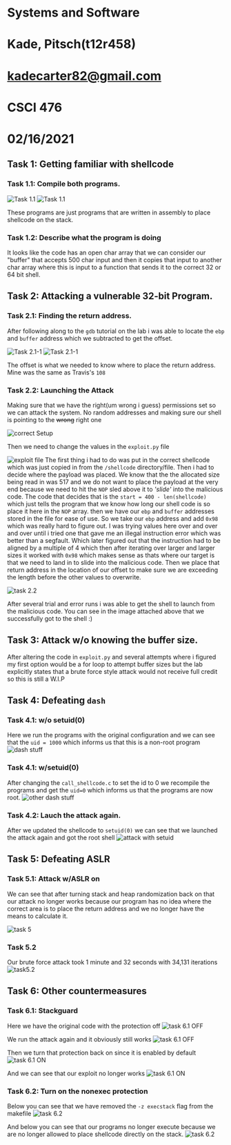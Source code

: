 # Systems and Software
# Kade, Pitsch(t12r458)
# kadecarter82@gmail.com
# CSCI 476
# 02/16/2021

## Task 1: Getting familiar with shellcode

### Task 1.1: Compile both programs.


![Task 1.1](Images/task1.1.png)
![Task 1.1](Images/task1_a32.png)

These programs are just programs that are written in assembly to place shellcode on the stack.

### Task 1.2: Describe what the program is doing

It looks like the code has an open char array that we can consider our
"buffer" that accepts 500 char input
and then it copies that input to another char array where this is input to 
a function that sends it to the correct 32 or 64 bit shell.

## Task 2: Attacking a vulnerable 32-bit Program.

### Task 2.1: Finding the return address.
After following along to the `gdb` tutorial on the lab i was able to locate the `ebp` and `buffer` address which we subtracted to get the offset.

![Task 2.1-1](Images/task2.1-1.png)
![Task 2.1-1](Images/task2.1-2.png)

The offset is what we needed to know where to place the return address. Mine was the same as Travis's `108`



### Task 2.2: Launching the Attack
Making sure that we have the right(um wrong i guess)
permissions set so we can attack the system.
No random addresses and making sure our shell is pointing to the ~~wrong~~ right one

![correct Setup](Images/correctSetup2.2.png)

Then we need to change the values in the `exploit.py` file

![exploit file](Images/correctExploitFile.png)
The first thing i had to do was put in the correct shellcode which was just copied in from the `/shellcode` directory/file.
Then i had to decide where the payload was placed.
We know that the the allocated size being read in was 517 and we do not want to place the payload at the very end because we need to hit the `NOP` sled above it to *'slide'* into the malicious code.
The code that decides that is the `start = 400 - len(shellcode)` which just tells the program that we know how long our shell code is so place it here in the `NOP` array.
then we have our `ebp` and `buffer` addresses stored in the file for ease of use. So we take our `ebp` address and add `0x98` which was really hard to figure out. I was trying values here over and over and over until i tried one that gave me an illegal instruction error which was better than a segfault. Which later figured out that the instruction had to be aligned by a multiple of 4 which then after iterating over larger and larger sizes it worked with `0x98` which makes sense as thats where our target is that we need to land in to slide into the malicious code. Then we place that return address in the location of our offset to make sure we are exceeding the length before the other values to overwrite.


![task 2.2](Images/task2.2_complete.png)


After several trial and error runs i was able to get the shell to launch from the malicious code. You can see in the image attached above that we successfully got to the shell :)

## Task 3: Attack w/o knowing the buffer size.
After altering the code in `exploit.py` and several attempts where i figured my first option would be a for loop to attempt buffer sizes but the lab explicitly states that a brute force style attack would not receive full credit so this is still a W.I.P

## Task 4: Defeating `dash`

### Task 4.1: w/o setuid(0)
Here we run the programs with the original configuration and we can see that the `uid = 1000` which informs us that this is a non-root program
![dash stuff](Images/task4_noSETUID.png)

### Task 4.1: w/setuid(0)
After changing the `call_shellcode.c` to set the id to 0 we recompile the programs and get the `uid=0` which informs us that the programs are now root.
![other dash stuff](Images/task4_SETUID.png)

### Task 4.2: Lauch the attack again.

After we updated the shellcode to `setuid(0)` we can see that we launched the attack again and got the root shell
![attack with setuid](Images/4.2_correct.png)

## Task 5: Defeating ASLR

### Task 5.1: Attack w/ASLR on
We can see that after turning stack and heap randomization back on that our attack no longer works because our program has no idea where the correct area is to place the return address and we no longer have the means to calculate it.

![task 5](Images/task5.png)

### Task 5.2

Our brute force attack took 1 minute and 32 seconds with 34,131 iterations
![task5.2](Images/bruteForce_sh.png)

## Task 6: Other countermeasures

### Task 6.1: Stackguard

Here we have the original code with the protection off
![task 6.1 OFF](Images/6.1_stackOFF.png)

We run the attack again and it obviously still works
![task 6.1 OFF](Images/6.1_StackOFF_stillWorks.png)


Then we turn that protection back on since it is enabled by default
![task 6.1 ON](Images/6.1_stackON.png)

And we can see that our exploit no longer works
![task 6.1 ON](Images/6.1_stackON_notWorking.png)


### Task 6.2: Turn on the nonexec protection

Below you can see that we have removed the `-z execstack` flag from the makefile 
![task 6.2](Images/6.2_execStackOFF.png)

And below you can see that our programs no longer execute because we are no longer allowed to place shellcode directly on the stack.
![task 6.2](Images/6.2_withExecOFF.png)